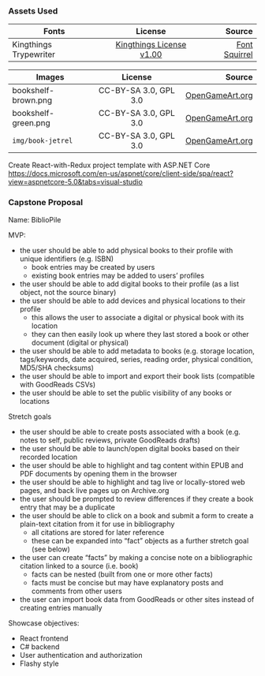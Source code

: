 ### Assets Used

|  Fonts   |    License    | Source |
|----------|:-------------:|-------:|
| Kingthings Trypewriter | [Kingthings License v1.00](https://www.fontsquirrel.com/license/Kingthings-Trypewriter) | [Font Squirrel](https://www.fontsquirrel.com/fonts/Kingthings-Trypewriter) |

|  Images  |    License    | Source |
|----------|:-------------:|-------:|
| bookshelf-brown.png | CC-BY-SA 3.0, GPL 3.0 | [OpenGameArt.org](https://opengameart.org/content/lpc-shelves-rework) |
| bookshelf-green.png | CC-BY-SA 3.0, GPL 3.0 | [OpenGameArt.org](https://opengameart.org/content/lpc-shelves-rework) |
| `img/book-jetrel`   | CC-BY-SA 3.0, GPL 3.0 | [OpenGameArt.org](https://opengameart.org/content/cc0-book-icons) |

Create React-with-Redux project template with ASP.NET Core
https://docs.microsoft.com/en-us/aspnet/core/client-side/spa/react?view=aspnetcore-5.0&tabs=visual-studio

### Capstone Proposal

Name: BiblioPile
 
MVP:
- the user should be able to add physical books to their profile with unique identifiers (e.g. ISBN)
  - book entries may be created by users
  - existing book entries may be added to users’ profiles
- the user should be able to add digital books to their profile (as a list object, not the source binary)
- the user should be able to add devices and physical locations to their profile
  - this allows the user to associate a digital or physical book with its location
  - they can then easily look up where they last stored a book or other document (digital or physical)
- the user should be able to add metadata to books (e.g. storage location, tags/keywords, date acquired, series, reading order, physical condition, MD5/SHA checksums)
- the user should be able to import and export their book lists (compatible with GoodReads CSVs)
- the user should be able to set the public visibility of any books or locations
 
Stretch goals
- the user should be able to create posts associated with a book (e.g. notes to self, public reviews, private GoodReads drafts)
- the user should be able to launch/open digital books based on their recorded location
- the user should be able to highlight and tag content within EPUB and PDF documents by opening them in the browser
- the user should be able to highlight and tag live or locally-stored web pages, and back live pages up on Archive.org
- the user should be prompted to review differences if they create a book entry that may be a duplicate
- the user should be able to click on a book and submit a form to create a plain-text citation from it for use in bibliography
  - all citations are stored for later reference
  - these can be expanded into “fact” objects as a further stretch goal (see below)
- the user can create “facts” by making a concise note on a bibliographic citation linked to a source (i.e. book)
  - facts can be nested (built from one or more other facts)
  - facts must be concise but may have explanatory posts and comments from other users
- the user can import book data from GoodReads or other sites instead of creating entries manually
 
Showcase objectives:
- React frontend
- C# backend
- User authentication and authorization
- Flashy style
